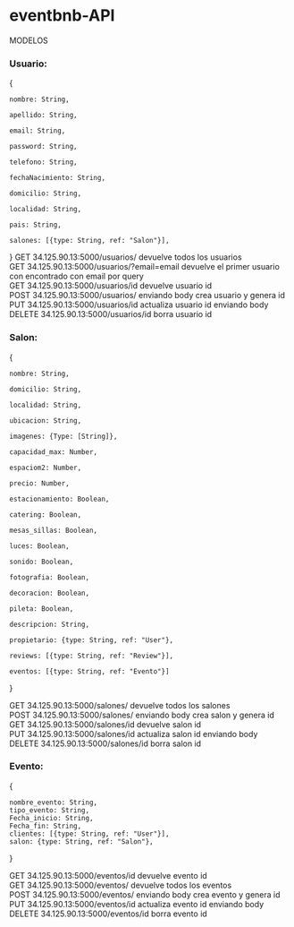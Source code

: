 # eventbnb-API 
MODELOS

<h3>Usuario:</h3>

{

    nombre: String,
    
    apellido: String,
    
    email: String,
    
    password: String,
    
    telefono: String,
    
    fechaNacimiento: String,
    
    domicilio: String,
    
    localidad: String,
    
    pais: String,
    
    salones: [{type: String, ref: "Salon"}],
    
  }
GET 34.125.90.13:5000/usuarios/ devuelve todos los usuarios <br>
GET 34.125.90.13:5000/usuarios/?email=email devuelve el primer usuario con encontrado con 
email por query <br>
GET 34.125.90.13:5000/usuarios/id devuelve usuario id<br>
POST 34.125.90.13:5000/usuarios/ enviando body crea usuario y genera id<br>
PUT 34.125.90.13:5000/usuarios/id actualiza usuario id enviando body<br>
DELETE 34.125.90.13:5000/usuarios/id borra usuario id<br>

<h3>Salon:</h3>
<p>  
{

    nombre: String,

    domicilio: String,

    localidad: String,

    ubicacion: String,

    imagenes: {Type: [String]},

    capacidad_max: Number,

    espaciom2: Number,

    precio: Number,

    estacionamiento: Boolean,

    catering: Boolean,

    mesas_sillas: Boolean,

    luces: Boolean,

    sonido: Boolean,

    fotografia: Boolean,

    decoracion: Boolean,

    pileta: Boolean,

    descripcion: String,

    propietario: {type: String, ref: "User"},

    reviews: [{type: String, ref: "Review"}],

    eventos: [{type: String, ref: "Evento"}]
    
}
</p> 

GET 34.125.90.13:5000/salones/ devuelve todos los salones<br>
POST 34.125.90.13:5000/salones/ enviando body crea salon y genera id<br>
GET 34.125.90.13:5000/salones/id devuelve salon id<br>
PUT 34.125.90.13:5000/salones/id actualiza salon id enviando body<br>
DELETE 34.125.90.13:5000/salones/id borra salon id <br>

<h3>Evento:</h3>

<p>
{

    nombre_evento: String,
    tipo_evento: String,
    Fecha_inicio: String,
    Fecha_fin: String,
    clientes: [{type: String, ref: "User"}],
    salon: {type: String, ref: "Salon"},
  }
</p>
GET 34.125.90.13:5000/eventos/id devuelve evento id<br>
GET 34.125.90.13:5000/eventos/ devuelve todos los eventos<br>
POST 34.125.90.13:5000/eventos/ enviando body crea evento y genera id<br>
PUT 34.125.90.13:5000/eventos/id actualiza evento id enviando body<br>
DELETE 34.125.90.13:5000/eventos/id borra evento id<br>

















